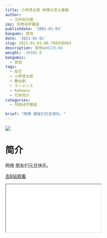```yaml
---
title: 小林贤太郎 钟摆与芝士蛋糕
author:
  - 汉中则为橙
zmz: 风物诗字幕组
publishdate: '2001-01-03'
bangumi: 其他
date: '2021-01-01'
slug: 2021-01-01-NA-798350669
description: 其他&#8226;NA
weight: -10101.0
bangumis:
  - 其他
tags:
  - 综艺
  - 小林贤太郎
  - 舞台剧
  - ラーメンズ
  - Rahmens
  - 竹井亮介
categories:
  - 风物诗字幕组

brief: "网络 朋友们元旦快乐。"
---
```

![](https://raw.githubusercontent.com/tcgriffith/owaraisite/master/static/tmpimg/5e006f6891e3521099717ec0347e9b6f23b6f45c.jpg.480.jpg)
# 简介  
网络
朋友们元旦快乐。  

[去B站观看](https://www.bilibili.com/video/av798350669/)
<div class ="resp-container"><iframe class="testiframe" src="//player.bilibili.com/player.html?aid=798350669"", scrolling="no", allowfullscreen="true" > </iframe></div> 
